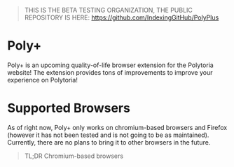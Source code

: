 > THIS IS THE BETA TESTING ORGANIZATION, THE PUBLIC REPOSITORY IS HERE: https://github.com/IndexingGitHub/PolyPlus
# Poly+
Poly+ is an upcoming quality-of-life browser extension for the Polytoria website! The extension provides tons of improvements to improve your experience on Polytoria!

# Supported Browsers
As of right now, Poly+ only works on chromium-based browsers and Firefox (however it has not been tested and is not going to be as maintained). Currently, there are no plans to bring it to other browsers in the future.
> TL;DR Chromium-based browsers
